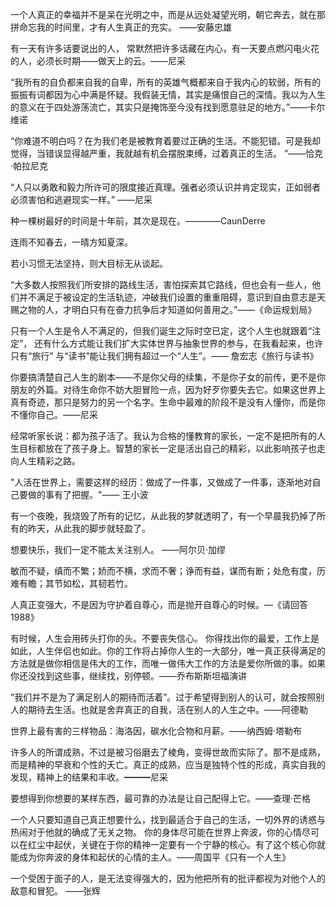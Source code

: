 一个人真正的幸福并不是呆在光明之中，而是从远处凝望光明，朝它奔去，就在那拼命忘我的时间里，才有人生真正的充实。 ——安藤忠雄

有一天有许多话要说出的人，  常默然把许多话藏在内心，有一天要点燃闪电火花的人，必须长时期——做天上的云。——尼采

“我所有的自负都来自我的自卑，所有的英雄气概都来自于我内心的软弱，所有的振振有词都因为心中满是怀疑。我假装无情，其实是痛恨自己的深情。我以为人生的意义在于四处游荡流亡，其实只是掩饰至今没有找到愿意驻足的地方。”——卡尔维诺

“你难道不明白吗？在为我们老是被教育着要过正确的生活。不能犯错。可是我却觉得，当错误显得越严重，我就越有机会摆脱束缚，过着真正的生活。 ”——恰克·帕拉尼克

“人只以勇敢和毅力所许可的限度接近真理。强者必须认识并肯定现实，正如弱者必须害怕和逃避现实一样。” ——尼采

种一棵树最好的时间是十年前，其次是现在。————CaunDerre

连雨不知春去，一晴方知夏深。

若小习惯无法坚持，则大目标无从谈起。

“大多数人按照我们所安排的路线生活，害怕探索其它路线，但也会有一些人，他们并不满足于被设定的生活轨迹，冲破我们设置的重重阻碍，意识到自由意志是天赐之物的人，才明白只有在奋力抗争后才知道如何善用之。”——《命运规划局》

只有一个人生是令人不满足的，但我们诞生之际时空已定，这个人生也就跟着“注定”， 还有什么方式能让我们扩大实体世界与抽象世界的参与，在我看起来，也许只有“旅行” 与“读书”能让我们拥有超过一个“人生”。—— 詹宏志《旅行与读书》

你要搞清楚自己人生的剧本——不是你父母的续集，不是你子女的前传，更不是你朋友的外篇。对待生命你不妨大胆冒险一点，因为好歹你要失去它。如果这世界上真有奇迹，那只是努力的另一个名字。生命中最难的阶段不是没有人懂你，而是你不懂你自己。——尼采

经常听家长说：都为孩子活了。我认为合格的懂教育的家长，一定不是把所有的人生目标都放在了孩子身上。智慧的家长一定是活出自己的精彩，以此影响孩子也走向人生精彩之路。

"人活在世界上，需要这样的经历：做成了一件事，又做成了一件事，逐渐地对自己要做的事有了把握。"—— 王小波

有一个夜晚，我烧毁了所有的记忆，从此我的梦就透明了，有一个早晨我扔掉了所有的昨天，从此我的脚步就轻盈了。

想要快乐，我们一定不能太关注别人。 ——阿尔贝·加缪

敏而不疑，缜而不繁；娇而不横，求而不奢；诤而有益，谋而有断；处危有度，历难有瞻；其节如松，其韧若竹。

人真正变强大，不是因为守护着自尊心，而是抛开自尊心的时候。—《请回答1988》

有时候，人生会用砖头打你的头。不要丧失信心。 你得找出你的最爱，工作上是如此，人生伴侣也如此。你的工作将占掉你人生的一大部分，唯一真正获得满足的方法就是做你相信是伟大的工作，而唯一做伟大工作的方法是爱你所做的事。如果你还没找到这些事，继续找，别停顿。——乔布斯斯坦福演讲

”我们并不是为了满足别人的期待而活着”。过于希望得到别人的认可，就会按照别人的期待去生活。也就是舍弃真正的自我，活在别人的人生之中。——阿德勒

世界上最有害的三样物品：海洛因，碳水化合物和月薪。——纳西姆·塔勒布

许多人的所谓成熟，不过是被习俗磨去了棱角，变得世故而实际了。那不是成熟，而是精神的早衰和个性的夭亡。真正的成熟，应当是独特个性的形成，真实自我的发现，精神上的结果和丰收。━━━尼采

要想得到你想要的某样东西，最可靠的办法是让自己配得上它。——查理·芒格

一个人只要知道自己真正想要什么，找到最适合于自己的生活，一切外界的诱惑与热闹对于他就的确成了无关之物。 你的身体尽可能在世界上奔波，你的心情尽可以在红尘中起伏，关键在于你的精神一定要有一个宁静的核心。有了这个核心你就能成为你奔波的身体和起伏的心情的主人。——周国平《只有一个人生》

一个受困于面子的人，是无法变得强大的，因为他把所有的批评都视为对他个人的敌意和冒犯。 ——张辉

